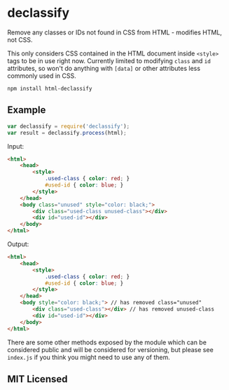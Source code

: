 # declassify

Remove any classes or IDs not found in CSS from HTML - modifies HTML, not CSS.

This only considers CSS contained in the HTML document inside `<style>` tags to be in use right now. Currently limited to modifying `class` and `id` attributes, so won't do anything with `[data]` or other attributes less commonly used in CSS.

`npm install html-declassify`

## Example

```js
var declassify = require('declassify');
var result = declassify.process(html);
```

Input:

```html
<html>
    <head>
        <style>
            .used-class { color: red; }
            #used-id { color: blue; }
        </style>
    </head>
    <body class="unused" style="color: black;">
        <div class="used-class unused-class"></div>
        <div id="used-id"></div>
    </body>
</html>
```

Output:

```html
<html>
    <head>
        <style>
            .used-class { color: red; }
            #used-id { color: blue; }
        </style>
    </head>
    <body style="color: black;"> // has removed class="unused"
        <div class="used-class"></div> // has removed unused-class
        <div id="used-id"></div>
    </body>
</html>
```

There are some other methods exposed by the module which can be considered public and will be considered for versioning, but please see `index.js` if you think you might need to use any of them.


## MIT Licensed
